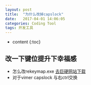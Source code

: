 ```yaml
---
layout: post
title:  "为什么改掉capslock"
date:   2017-04-01 14:06:05
categories: Coding Tool  
tags: 开发工具
---
```


* content
{:toc}


## 改一下键位提升下幸福感
* 怎么改rekeymap.exe
  [去巨硬网站下载](https://www.microsoft.com/en-us/download/details.aspx?id=17657)
* 对于vimer
  capslock 与右ctrl交换
  
